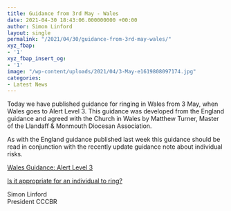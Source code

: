 ```yaml
---
title: Guidance from 3rd May - Wales
date: 2021-04-30 18:43:06.000000000 +00:00
author: Simon Linford
layout: single
permalink: "/2021/04/30/guidance-from-3rd-may-wales/"
xyz_fbap:
- '1'
xyz_fbap_insert_og:
- '1'
image: "/wp-content/uploads/2021/04/3-May-e1619808097174.jpg"
categories:
- Latest News
---
```

Today we have published guidance for ringing in Wales from 3 May, when Wales goes to Alert Level 3. This guidance was developed from the England guidance and agreed with the Church in Wales by Matthew Turner, Master of the Llandaff & Monmouth Diocesan Association.

As with the England guidance published last week this guidance should be read in conjunction with the recently update guidance note about individual risks.

<a href="/coronavirus/wales-guidance-moving-to-alert-level-3-from-3-may-onwards/" target="_blank" rel="noopener">Wales Guidance: Alert Level 3</a>

<a href="/coronavirus/is-it-appropriate-for-an-individual-to-ring/" target="_blank" rel="noopener">Is it appropriate for an individual to ring?</a>

Simon Linford  
President CCCBR

&nbsp;

&nbsp;
